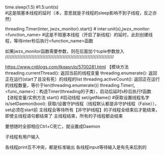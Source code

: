 time.sleep(1.5) #1.5:unit(s)   
#这是阻塞本线程的延时（本，意思就是子线程的sleep影响不到子线程，反之亦然）

threading.Timer(inter, jwzx_monitor).start() # inter:unit(s),jwzx_monitor:<function_name>
#这是不阻塞本线程（开启了新线程）的延时，此刻创建线程，等待inter秒后执行<function_name>函数

如果jwzx_monitor函数需要参数，则在后面加个tuple参数放入
//////////////////////////////////////////////////////////////////////

https://www.cnblogs.com/tkqasn/p/5700281.html
【模块方法
threading.currentThread(): 返回当前的线程变量 
threading.enumerate(): 返回正在运行(start了且没有死）的线程的list
threading.activeCount(): 返回正在运行的线程数量，等价于len(threading.enumerate())
threading.Timer(<seconds>, <func_name>)：构造Timer(threading的子类），启动后延时s秒后执行f函数
【进程变量/实例方法
start() #启动线程
set/getName() #获取设置线程名字
is/setDaemon(bool): 获取/设置守护线程（线程默认都是非守护线程（False）），set必须在start前
主线程会等待所有【非守护线程】的子线程全结束后才能结束，即使主线程语句都结束了
主线程结束，所有的子线程都会结束

要想随时全部相应Ctrl+C死亡，就设置成Daemon


子线程有用户输入

各线程print互不冲突，都是标准输出
各线程input等待输入是有先来后到的

